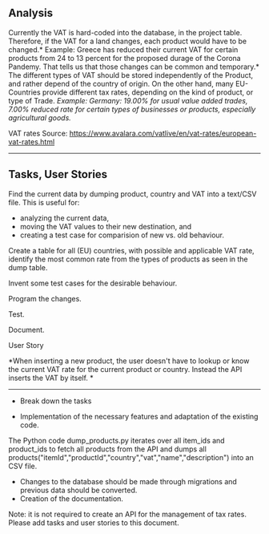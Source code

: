 Analysis
--------
Currently the VAT is hard-coded into the database, in the project table. Therefore, if the VAT for a land changes, each product would have to be changed.* Example: Greece has reduced their current VAT for certain products from 24 to 13 percent for the proposed durage of the Corona Pandemy. That tells us that those changes can be common and temporary.*
The different types of VAT should be stored independently of the Product, and rather depend of the country of origin. 
On the other hand, many EU-Countries provide different tax rates, depending on the kind of product, or type of Trade. 
*Example: Germany: 19.00% for usual value added trades, 7.00% reduced rate for certain types of businesses or products, especially agricultural goods.*

VAT rates Source: https://www.avalara.com/vatlive/en/vat-rates/european-vat-rates.html 
______

Tasks, User Stories
-------------------
Find the current data by dumping product, country and VAT into a text/CSV file. This is useful for:

 * analyzing the current data,
 * moving the VAT values to their new destination, and
 * creating a test case for comparision of new vs. old behaviour.


Create a table for all (EU) countries, with possible and applicable VAT rate, identify the most common rate from the types of products as seen in the dump table. 

Invent some test cases for the desirable behaviour.

Program the changes. 

Test. 

Document. 


User Story

*When inserting a new product, the user doesn't have to lookup or know the current VAT rate for the current product or country. Instead the API inserts the VAT by itself. *

----------

- Break down the tasks  

- Implementation of the necessary features and adaptation of the existing code.

The Python code dump_products.py iterates over all item_ids and product_ids to fetch all products from the API and dumps all products("itemId","productId","country","vat","name","description") into an CSV file. 


- Changes to the database should be made through migrations and previous data should be converted.
- Creation of the documentation.

Note: it is not required to create an API for the management of tax rates. Please add tasks and user stories to this document. 
